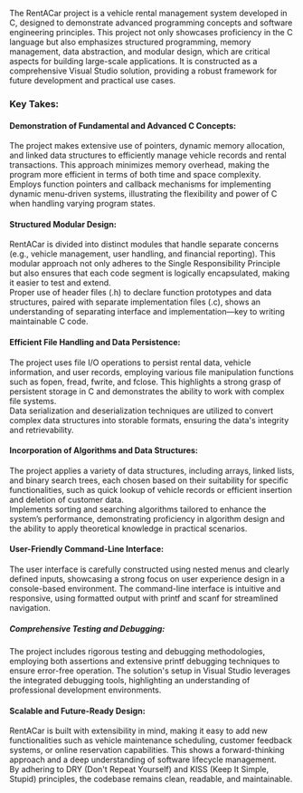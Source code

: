 The RentACar project is a vehicle rental management system developed in C, designed to demonstrate advanced programming concepts and software engineering principles. This project not only showcases proficiency in the C language but also emphasizes structured programming, memory management, data abstraction, and modular design, which are critical aspects for building large-scale applications. It is constructed as a comprehensive Visual Studio solution, providing a robust framework for future development and practical use cases.

### Key Takes: <br>

#### Demonstration of Fundamental and Advanced C Concepts:
The project makes extensive use of pointers, dynamic memory allocation, and linked data structures to efficiently manage vehicle records and rental transactions. This approach minimizes memory overhead, making the program more efficient in terms of both time and space complexity.<br>
Employs function pointers and callback mechanisms for implementing dynamic menu-driven systems, illustrating the flexibility and power of C when handling varying program states.<br>
#### Structured Modular Design:

RentACar is divided into distinct modules that handle separate concerns (e.g., vehicle management, user handling, and financial reporting). This modular approach not only adheres to the Single Responsibility Principle but also ensures that each code segment is logically encapsulated, making it easier to test and extend.<br>
Proper use of header files (.h) to declare function prototypes and data structures, paired with separate implementation files (.c), shows an understanding of separating interface and implementation—key to writing maintainable C code.<br>
#### Efficient File Handling and Data Persistence:

The project uses file I/O operations to persist rental data, vehicle information, and user records, employing various file manipulation functions such as fopen, fread, fwrite, and fclose. This highlights a strong grasp of persistent storage in C and demonstrates the ability to work with complex file systems.<br>
Data serialization and deserialization techniques are utilized to convert complex data structures into storable formats, ensuring the data's integrity and retrievability.<br>
#### Incorporation of Algorithms and Data Structures:

The project applies a variety of data structures, including arrays, linked lists, and binary search trees, each chosen based on their suitability for specific functionalities, such as quick lookup of vehicle records or efficient insertion and deletion of customer data.<br>
Implements sorting and searching algorithms tailored to enhance the system’s performance, demonstrating proficiency in algorithm design and the ability to apply theoretical knowledge in practical scenarios.
#### User-Friendly Command-Line Interface:

The user interface is carefully constructed using nested menus and clearly defined inputs, showcasing a strong focus on user experience design in a console-based environment. The command-line interface is intuitive and responsive, using formatted output with printf and scanf for streamlined navigation.
##### Comprehensive Testing and Debugging:

The project includes rigorous testing and debugging methodologies, employing both assertions and extensive printf debugging techniques to ensure error-free operation. The solution's setup in Visual Studio leverages the integrated debugging tools, highlighting an understanding of professional development environments.
#### Scalable and Future-Ready Design:

RentACar is built with extensibility in mind, making it easy to add new functionalities such as vehicle maintenance scheduling, customer feedback systems, or online reservation capabilities. This shows a forward-thinking approach and a deep understanding of software lifecycle management.<br>
By adhering to DRY (Don't Repeat Yourself) and KISS (Keep It Simple, Stupid) principles, the codebase remains clean, readable, and maintainable.
